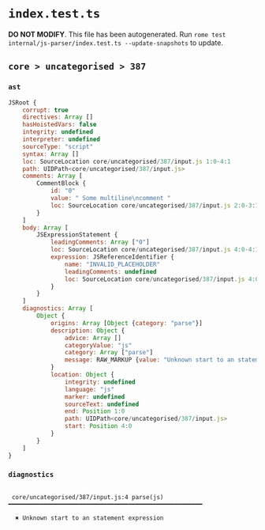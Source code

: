 # `index.test.ts`

**DO NOT MODIFY**. This file has been autogenerated. Run `rome test internal/js-parser/index.test.ts --update-snapshots` to update.

## `core > uncategorised > 387`

### `ast`

```javascript
JSRoot {
	corrupt: true
	directives: Array []
	hasHoistedVars: false
	integrity: undefined
	interpreter: undefined
	sourceType: "script"
	syntax: Array []
	loc: SourceLocation core/uncategorised/387/input.js 1:0-4:1
	path: UIDPath<core/uncategorised/387/input.js>
	comments: Array [
		CommentBlock {
			id: "0"
			value: " Some multiline\ncomment "
			loc: SourceLocation core/uncategorised/387/input.js 2:0-3:10
		}
	]
	body: Array [
		JSExpressionStatement {
			leadingComments: Array ["0"]
			loc: SourceLocation core/uncategorised/387/input.js 4:0-4:1
			expression: JSReferenceIdentifier {
				name: "INVALID_PLACEHOLDER"
				leadingComments: undefined
				loc: SourceLocation core/uncategorised/387/input.js 4:0-4:1
			}
		}
	]
	diagnostics: Array [
		Object {
			origins: Array [Object {category: "parse"}]
			description: Object {
				advice: Array []
				categoryValue: "js"
				category: Array ["parse"]
				message: RAW_MARKUP {value: "Unknown start to an statement expression"}
			}
			location: Object {
				integrity: undefined
				language: "js"
				marker: undefined
				sourceText: undefined
				end: Position 1:0
				path: UIDPath<core/uncategorised/387/input.js>
				start: Position 4:0
			}
		}
	]
}
```

### `diagnostics`

```

 core/uncategorised/387/input.js:4 parse(js) ━━━━━━━━━━━━━━━━━━━━━━━━━━━━━━━━━━━━━━━━━━━━━━━━━━━━━━━

  ✖ Unknown start to an statement expression


```
